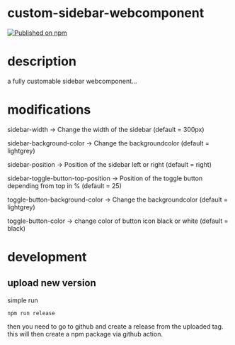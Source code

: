 # custom-sidebar-webcomponent

[![Published on npm](https://img.shields.io/npm/v/@node-projects/custom-sidebar-webcomponent.svg?logo=npm)](https://www.npmjs.com/package/@node-projects/custom-sidebar-webcomponent)
 
# description
a fully customable sidebar webcomponent...

# modifications

sidebar-width -> Change the width of the sidebar (default = 300px)

sidebar-background-color -> Change the backgroundcolor (default = lightgrey)

sidebar-position -> Position of the sidebar left or right (default = right)

sidebar-toggle-button-top-position -> Position of the toggle button depending from top in % (default = 25)

toggle-button-background-color -> Change the backgroundcolor (default = lightgrey)

toggle-button-color -> change color of button icon black or white (default = black)


# development
## upload new version
simple run
  
    npm run release

then you need to go to github and create a release from the uploaded tag.
this will then create a npm package via github action.
